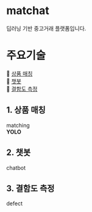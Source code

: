 # matchat

딥러닝 기반 중고거래 플랫폼입니다.


# 주요기술

📌 [상품 매칭](#1-상품-매칭)  
📌 [챗봇](#2-챗봇)  
📌 [결함도 측정](#3-결함도-측정)    


## 1. 상품 매칭

matching  
**YOLO**


## 2. 챗봇

chatbot


## 3. 결함도 측정

defect
